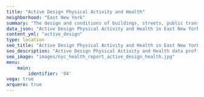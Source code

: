 ```yaml
---
title: "Active Design Physical Activity and Health"
neighborhood: "East New York"
summary: "The design and conditions of buildings, streets, public transportation and parks influence physical activity, use of active transportation and other healthy behavior. A neighborhood's features can also impact the safety of its residents."
data_json: "Active Design Physical Activity and Health in East New York"
content_yml: "active_design"
type: location
seo_title: "Active Design Physical Activity and Health in East New York"
seo_description: "Active Design Physical Activity and Health data profile for the East New York neighborhood of NYC."
seo_image: "images/nyc_health_report_active_design_health.jpg"
menu:
    main:
        identifier: '04'
vega: true
arquero: true
---
```

